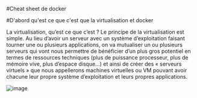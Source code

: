 #Cheat sheet de docker

#D'abord qu'est ce que c'est que la virtualisation et docker

La virtualisation, qu’est ce que c’est ?
Le principe de la virtualisation est simple. Au lieu d’avoir un serveur avec un système d’exploitation faisant tourner une ou plusieurs applications, on va mutualiser un ou plusieurs serveurs qui vont nous permettre de bénéficier d’un plus gros potentiel en termes de ressources techniques (plus de puissance processeur, plus de mémoire vive, plus d’espace disque…) et ainsi de créer des « serveurs virtuels » que nous appellerons machines virtuelles ou VM pouvant avoir chacune leur propre système d’exploitation et leurs propres applications.

![image](https://user-images.githubusercontent.com/43178189/198580602-6b9b9028-e58f-481c-bd4d-30e334f8f166.png)

